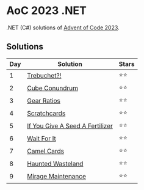 # AoC 2023 .NET

.NET (C#) solutions of [Advent of Code 2023](https://adventofcode.com/2023).

## Solutions

|Day|Solution|Stars|
|--|--|--|
|1|[Trebuchet?!](https://github.com/melanchall/aoc2023net/blob/main/Aoc2023Net/Days/Day1.cs)|:star::star:|
|2|[Cube Conundrum](https://github.com/melanchall/aoc2023net/blob/main/Aoc2023Net/Days/Day2.cs)|:star::star:|
|3|[Gear Ratios](https://github.com/melanchall/aoc2023net/blob/main/Aoc2023Net/Days/Day3.cs)|:star::star:|
|4|[Scratchcards](https://github.com/melanchall/aoc2023net/blob/main/Aoc2023Net/Days/Day4.cs)|:star::star:|
|5|[If You Give A Seed A Fertilizer](https://github.com/melanchall/aoc2023net/blob/main/Aoc2023Net/Days/Day5.cs)|:star::star:|
|6|[Wait For It](https://github.com/melanchall/aoc2023net/blob/main/Aoc2023Net/Days/Day6.cs)|:star::star:|
|7|[Camel Cards](https://github.com/melanchall/aoc2023net/blob/main/Aoc2023Net/Days/Day7.cs)|:star::star:|
|8|[Haunted Wasteland](https://github.com/melanchall/aoc2023net/blob/main/Aoc2023Net/Days/Day8.cs)|:star::star:|
|9|[Mirage Maintenance](https://github.com/melanchall/aoc2023net/blob/main/Aoc2023Net/Days/Day9.cs)|:star::star:|